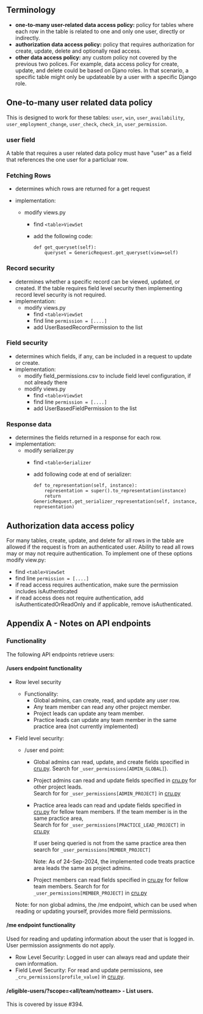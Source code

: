 ## Terminology

- **one-to-many user-related data access policy:** policy for tables where each row in the table is related to one and only one user, directly or indirectly.
- **authorization data access policy:** policy that requires authorization for create, update, delete and optionally read access.
- **other data access policy:** any custom policy not covered by the previous two polices. For example, data access policy for create, update, and delete could be based on Djano roles. In that scenario, a specific table might only be updateable by a user with a specific Django role.

## One-to-many user related data policy

This is designed to work for these tables: `user`, `win`, `user_availability`, `user_employment_change`, `user_check`, `check_in`, `user_permission`.

### user field

A table that requires a user related data policy must have "user" as a field that references the one user for a particluar row.

### Fetching Rows

- determines which rows are returned for a get request

- implementation:

    - modify views.py
        - find `<table>ViewSet`

        - add the following code:

            ```
            def get_queryset(self):
                queryset = GenericRequest.get_queryset(view=self)
            ```

### Record security

- determines whether a specific record can be viewed, updated, or created. If the table requires field level security then implementing record level security is not required.
- implementation:
    - modify views.py
        - find `<table>ViewSet`
        - find line `permission = [....]`
        - add UserBasedRecordPermission to the list

### Field security

- determines which fields, if any, can be included in a request to update or create.
- implementation:
    - modify field_permissions.csv to include field level configuration, if not already there
    - modify views.py
        - find `<table>ViewSet`
        - find line `permission = [....]`
        - add UserBasedFieldPermission to the list

### Response data

- determines the fields returned in a response for each row.
- implementation:
    - modify serializer.py
        - find `<table>Serializer`

        - add following code at end of serializer:

            ```
            def to_representation(self, instance):
                representation = super().to_representation(instance)
                return GenericRequest.get_serializer_representation(self, instance, representation)
            ```

## Authorization data access policy

For many tables, create, update, and delete for all rows in the table are allowed if the request is from an authenticated user. Ability to read all rows may or may not require authentication. To implement one of these
options modify view.py:

- find `<table>ViewSet`
- find line `permission = [....]`
- if read access requires authentication, make sure the permission includes isAuthenticated
- if read access does not require authentication, add isAuthenticatedOrReadOnly and if applicable, remove isAuthenticated.

## Appendix A - Notes on API endpoints

### Functionality

The following API endpoints retrieve users:

#### /users endpoint functionality

- Row level security

    - Functionality:
        - Global admins, can create, read, and update any user row.
        - Any team member can read any other project member.
        - Project leads can update any team member.
        - Practice leads can update any team member in the same practice area (not currently implemented)

- Field level security:

    - /user end point:
        - Global admins can read, update, and create fields specified in
            [cru.py](../../app/core/cru.py). Search for
            `_user_permissions[ADMIN_GLOBAL]`).

        - Project admins can read and update fields specified in
            [cru.py](../../app/core/cru.py) for other project leads.\
            Search for for `_user_permissions[ADMIN_PROJECT]` in [cru.py](../../app/core/cru.py)

        - Practice area leads can read and update fields specified in
            [cru.py](../../app/core/cru.py) for fellow team members. If
            the team member is in the same practice area,\
            Search for for `_user_permissions[PRACTICE_LEAD_PROJECT]` in [cru.py](../../app/core/cru.py)

            If user being queried is not from the same practice area then search for `_user_permissions[MEMBER_PROJECT]`

            Note: As of 24-Sep-2024, the implemented code treats practice area leads the same as project
            admins.

        - Project members can read fields specified in
            [cru.py](../../app/core/cru.py) for fellow team members.
            Search for for `_user_permissions[MEMBER_PROJECT]` in [cru.py](../../app/core/cru.py)

    Note: for non global admins, the /me endpoint, which can be used when reading or
    updating yourself, provides more field permissions.

#### /me endpoint functionality

Used for reading and updating information about the user that is logged in. User permission assignments do not apply.

- Row Level Security: Logged in user can always read and update their own information.
- Field Level Security: For read and update permissions, see `_cru_permissions[profile_value]` in [cru.py](../../app/core/cru.py).

#### /eligible-users/<project id>?scope=\<all/team/notteam> - List users.

This is covered by issue #394.
